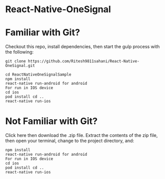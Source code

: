 # React-Native-OneSignal

# Familiar with Git?
Checkout this repo, install dependencies, then start the gulp process with the following:
```
git clone https://github.com/Ritesh9811sahani/React-Native-OneSignal.git

cd ReactNativeOneSignalSample
npm install
react-native run-android for android
For run in IOS device
cd ios
pod install cd ..
react-native run-ios 
```
# Not Familiar with Git?
Click here then download the .zip file. Extract the contents of the zip file, then open your terminal, change to the project directory, and:
```
npm install
react-native run-android for android
For run in IOS device
cd ios
pod install cd ..
react-native run-ios 
```
